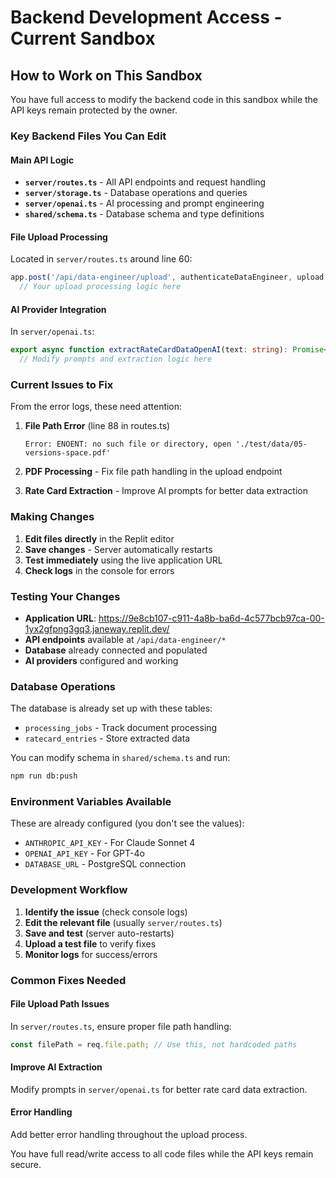 # Backend Development Access - Current Sandbox

## How to Work on This Sandbox

You have full access to modify the backend code in this sandbox while the API keys remain protected by the owner.

### Key Backend Files You Can Edit

#### Main API Logic
- **`server/routes.ts`** - All API endpoints and request handling
- **`server/storage.ts`** - Database operations and queries  
- **`server/openai.ts`** - AI processing and prompt engineering
- **`shared/schema.ts`** - Database schema and type definitions

#### File Upload Processing
Located in `server/routes.ts` around line 60:
```typescript
app.post('/api/data-engineer/upload', authenticateDataEngineer, upload.single('file'), async (req, res) => {
  // Your upload processing logic here
```

#### AI Provider Integration
In `server/openai.ts`:
```typescript
export async function extractRateCardDataOpenAI(text: string): Promise<any> {
  // Modify prompts and extraction logic here
```

### Current Issues to Fix

From the error logs, these need attention:

1. **File Path Error** (line 88 in routes.ts)
   ```
   Error: ENOENT: no such file or directory, open './test/data/05-versions-space.pdf'
   ```

2. **PDF Processing** - Fix file path handling in the upload endpoint

3. **Rate Card Extraction** - Improve AI prompts for better data extraction

### Making Changes

1. **Edit files directly** in the Replit editor
2. **Save changes** - Server automatically restarts
3. **Test immediately** using the live application URL
4. **Check logs** in the console for errors

### Testing Your Changes

- **Application URL**: https://9e8cb107-c911-4a8b-ba6d-4c577bcb97ca-00-1yx2gfpng3gq3.janeway.replit.dev/
- **API endpoints** available at `/api/data-engineer/*`
- **Database** already connected and populated
- **AI providers** configured and working

### Database Operations

The database is already set up with these tables:
- `processing_jobs` - Track document processing
- `ratecard_entries` - Store extracted data

You can modify schema in `shared/schema.ts` and run:
```bash
npm run db:push
```

### Environment Variables Available

These are already configured (you don't see the values):
- `ANTHROPIC_API_KEY` - For Claude Sonnet 4
- `OPENAI_API_KEY` - For GPT-4o  
- `DATABASE_URL` - PostgreSQL connection

### Development Workflow

1. **Identify the issue** (check console logs)
2. **Edit the relevant file** (usually `server/routes.ts`)
3. **Save and test** (server auto-restarts)
4. **Upload a test file** to verify fixes
5. **Monitor logs** for success/errors

### Common Fixes Needed

#### File Upload Path Issues
In `server/routes.ts`, ensure proper file path handling:
```typescript
const filePath = req.file.path; // Use this, not hardcoded paths
```

#### Improve AI Extraction
Modify prompts in `server/openai.ts` for better rate card data extraction.

#### Error Handling
Add better error handling throughout the upload process.

You have full read/write access to all code files while the API keys remain secure.